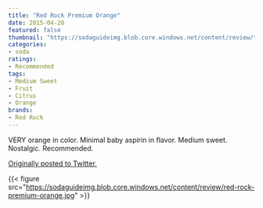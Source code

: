 ```yaml
---
title: "Red Rock Premium Orange"
date: 2015-04-20
featured: false
thumbnail: "https://sodaguideimg.blob.core.windows.net/content/review/thumbs/red-rock-premium-orange.jpg"
categories:
- soda
ratings:
- Recommended
tags:
- Medium Sweet
- Fruit
- Citrus
- Orange
brands:
- Red Rock
---
```


VERY orange in color. Minimal baby aspirin in flavor. Medium sweet. Nostalgic. Recommended.

[Originally posted to Twitter.](https://twitter.com/Cavorter/status/590215493023334400)

{{< figure src="https://sodaguideimg.blob.core.windows.net/content/review/red-rock-premium-orange.jpg" >}}
